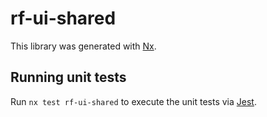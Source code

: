 # rf-ui-shared

This library was generated with [Nx](https://nx.dev).

## Running unit tests

Run `nx test rf-ui-shared` to execute the unit tests via [Jest](https://jestjs.io).

